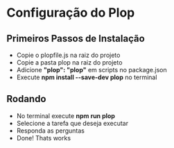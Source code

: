 # Configuração do Plop

## Primeiros Passos de Instalação

- Copie o plopfile.js na raiz do projeto
- Copie a pasta plop na raiz do projeto
- Adicione <strong>"plop": "plop"</strong> em scripts no package.json
- Execute <strong>npm install --save-dev plop</strong> no terminal

## Rodando

- No terminal execute <strong>npm run plop</strong>
- Selecione a tarefa que deseja executar
- Responda as perguntas
- Done! Thats works
